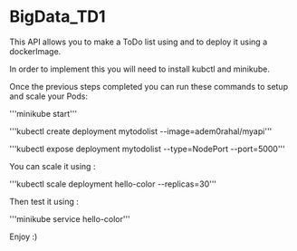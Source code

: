 # BigData_TD1

This API allows you to make a ToDo list using and to deploy it
using a dockerImage. 

In order to implement this you will need to install kubctl and minikube.

Once the previous steps completed you can run these commands to setup and scale your Pods:

'''minikube start'''

'''kubectl create deployment mytodolist --image=adem0rahal/myapi'''

'''kubectl expose deployment mytodolist --type=NodePort --port=5000'''

You can scale it using :

'''kubectl scale deployment hello-color --replicas=30'''

Then test it using :

'''minikube service hello-color'''

Enjoy :)
